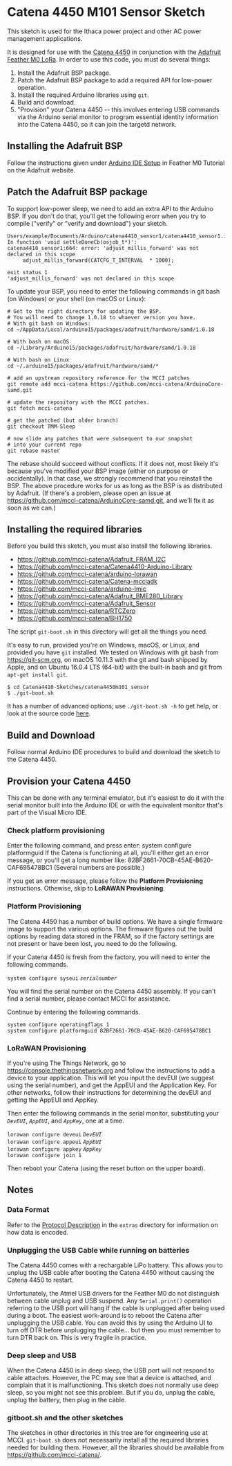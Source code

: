 # Catena 4450 M101 Sensor Sketch

This sketch is used for the Ithaca power project and other AC power management applications.

It is designed for use with the [Catena 4450](https://github.com/mcci-catena/HW-Designs/tree/master/kicad/Catena-4450) in conjunction with the [Adafruit Feather M0 LoRa](https://www.adafruit.com/product/3178). In order to use this code, you must do several things:

1. Install the Adafruit BSP package.
2. Patch the Adafruit BSP package to add a required API for low-power operation.
3. Install the required Arduino libraries using `git`.
4. Build and download.
5. "Provision" your Catena 4450 -- this involves entering USB commands via the Arduino serial monitor to program essential identity information into the Catena 4450, so it can join the targetd network.

## Installing the Adafruit BSP
Follow the instructions given under [Arduino IDE Setup](https://learn.adafruit.com/adafruit-feather-m0-radio-with-lora-radio-module/setup) in Feather M0 Tutorial on the Adafruit website.

## Patch the Adafruit BSP package
To support low-power sleep, we need to add an extra API to the Arduino BSP. If you don't do that, you'll get the following erorr when you try to compile ("verify" or "verify and download") your sketch.

```
Users/example/Documents/Arduino/catena4410_sensor1/catena4410_sensor1.ino: In function 'void settleDoneCb(osjob_t*)':
catena4410_sensor1:664: error: 'adjust_millis_forward' was not declared in this scope
     adjust_millis_forward(CATCFG_T_INTERVAL  * 1000);
                                                    ^
exit status 1
'adjust_millis_forward' was not declared in this scope
```

To update your BSP, you need to enter the following commands in git bash (on Windows) or your shell (on macOS or Linux):

```shell
# Get to the right directory for updating the BSP.
# You will need to change 1.0.18 to whaever version you have.
# With git bash on Windows:
cd ~/AppData/Local/arduino15/packages/adafruit/hardware/samd/1.0.18

# With bash on macOS
cd ~/Library/Arduino15/packages/adafruit/hardware/samd/1.0.18

# With bash on Linux
cd ~/.arduino15/packages/adafruit/hardware/samd/*

# add an upstream repository reference for the MCCI patches
git remote add mcci-catena https://github.com/mcci-catena/ArduinoCore-samd.git

# update the repository with the MCCI patches.
git fetch mcci-catena

# get the patched (but older branch)
git checkout TMM-Sleep

# now slide any patches that were subsequent to our snapshot 
# into your current repo
git rebase master
```
The rebase should succeed without conflicts.  If it does not, most likely it's because you've modified your BSP image (either on purpose or accidentally). In that case, we strongly recommend that you reinstall the BSP. The above procedure works for us as long as the BSP is as distributed by Adafruit. (If there's a problem, please open an issue at https://github.com/mcci-catena/ArduinoCore-samd.git, and we'll fix it as soon as we can.)

## Installing the required libraries
Before you build this sketch, you must also install the following libraries.
*  https://github.com/mcci-catena/Adafruit_FRAM_I2C
*  https://github.com/mcci-catena/Catena4410-Arduino-Library
*  https://github.com/mcci-catena/arduino-lorawan
*  https://github.com/mcci-catena/Catena-mcciadk
*  https://github.com/mcci-catena/arduino-lmic
*  https://github.com/mcci-catena/Adafruit_BME280_Library
*  https://github.com/mcci-catena/Adafruit_Sensor
*  https://github.com/mcci-catena/RTCZero
*  https://github.com/mcci-catena/BH1750

The script `git-boot.sh` in this directory will get all the things you need.

It's easy to run, provided you're on Windows, macOS, or Linux, and provided you have `git` installed. We tested on Windows with git bash from https://git-scm.org, on macOS 10.11.3 with the git and bash shipped by Apple, and on Ubuntu 16.0.4 LTS (64-bit) with the built-in bash and git from `apt-get install git`.

```shell
$ cd Catena4410-Sketches/catena4450m101_sensor
$ ./git-boot.sh
```

It has a number of advanced options; use `./git-boot.sh -h` to get help, or look at the source code [here](gitboot.sh).

## Build and Download
Follow normal Arduino IDE procedures to build and download the sketch to the Catena 4450.

## Provision your Catena 4450
This can be done with any terminal emulator, but it's easiest to do it with the serial monitor built into the Arduino IDE or with the equivalent monitor that's part of the Visual Micro IDE.

### Check platform provisioning
Enter the following command, and press enter:
    system configure platformguid
If the Catena is functioning at all, you'll either get an error message, or you'll get a long number like:
    82BF2661-70CB-45AE-B620-CAF695478BC1
(Several numbers are possible.)

If you get an error message, please follow the **Platform Provisioning** instructions. Othewise, skip to **LoRAWAN Provisioning**.

### Platform Provisioning
The Catena 4450 has a number of build options. We have a single firmware image to support the various options. The firmware figures out the build options by reading data stored in the FRAM, so if the factory settings are not present or have been lost, you need to do the following.

If your Catena 4450 is fresh from the factory, you will need to enter the following commands.

`system configure syseui` _`serialnumber`_

You will find the serial number on the Catena 4450 assembly. If you can't find a serial number, please contact MCCI for assistance.

Continue by entering the following commands.
```
system configure operatingflags 1
system configure platformguid 82BF2661-70CB-45AE-B620-CAF695478BC1
```

### LoRaWAN Provisioning
If you're using The Things Network, go to https://console.thethingsnetwork.org and follow the instructions to add a device to your application. This will let you input the devEUI (we suggest using the serial number), and get the AppEUI and the Application Key. For other networks, follow their instructions for determining the devEUI and getting the AppEUI and AppKey.

Then enter the following commands in the serial monitor, substituting your _`DevEUI`_, _`AppEUI`_, and _`AppKey`_, one at a time.

`lorawan configure deveui` _`DevEUI`_  
`lorawan configure appeui` _`AppEUI`_  
`lorawan configure appkey` _`AppKey`_  
`lorawan configure join 1`

Then reboot your Catena (using the reset button on the upper board).

## Notes

### Data Format
Refer to the [Protocol Description](../extra/catena-message-0x14-format.md) in the `extras` directory for information on how data is encoded.

### Unplugging the USB Cable while running on batteries
The Catena 4450 comes with a rechargable LiPo battery. This allows you to unplug the USB cable after booting the Catena 4450 without causing the Catena 4450 to restart.

Unfortunately, the Atmel USB drivers for the Feather M0 do not distinguish between cable unplug and USB suspend. Any `Serial.print()` operation referring to the USB port will hang if the cable is unplugged after being used during a boot. The easiest work-around is to reboot the Catena after unplugging the USB cable. You can avoid this by using the Arduino UI to turn off DTR before unplugging the cable... but then you must remember to turn DTR back on. This is very fragile in practice.

### Deep sleep and USB
When the Catena 4450 is in deep sleep, the USB port will not respond to cable attaches. However, the PC may see that a device is attached, and complain that it is malfunctioning. This sketch does not normally use deep sleep, so you might not see this problem. But if you do, unplug the cable, unplug the battery, then plug in the cable.

### gitboot.sh and the other sketches
The sketches in other directories in this tree are for engineering use at MCCI. `git-boot.sh` does not necessarily install all the required libraries needed for building them. However, all the libraries should be available from https://github.com/mcci-catena/.

